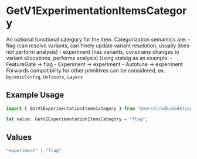 # GetV1ExperimentationItemsCategory

An optional functional category for the item. Categorization semantics are: - flag (can resolve variants, can freely update variant resolution, usually does not perform analysis) - experiment (has variants, constrains changes to variant allocations, performs analysis) Using statsig as an example: - FeatureGate -> flag - Experiment -> experiment - Autotune -> experiment Forwards compatibility for other primitives can be considered, ex. `DynamicConfig`, `Holdouts`, `Layers`

## Example Usage

```typescript
import { GetV1ExperimentationItemsCategory } from "@vercel/sdk/models/getv1experimentationitemsop.js";

let value: GetV1ExperimentationItemsCategory = "flag";
```

## Values

```typescript
"experiment" | "flag"
```